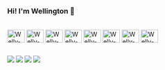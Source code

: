 ### Hi! I'm Wellington 👋

<!--
<div>
  <a href="https://github.com/wellington36">
  <img height="170em" src="https://github-readme-stats.vercel.app/api?username=wellington36&show_icons=true&theme=dark&include_all_commits=true&count_private=true"/>
  <img height="170em" src="https://github-readme-stats.vercel.app/api/top-langs/?username=wellington36&hide=Jupyter%20Notebook&layout=compact&langs_count=10&theme=dark"/>
</div>
-->
  
<div style="display: inline_block"><br>
  <img align="center" alt="Welly-Py" height="30" width="40" src="https://cdn.jsdelivr.net/gh/devicons/devicon/icons/python/python-original.svg">
  <img align="center" alt="Welly-Cpp" height="30" width="40" src="https://cdn.jsdelivr.net/gh/devicons/devicon/icons/cplusplus/cplusplus-original.svg">
  <img align="center" alt="Welly-Hs" height="30" width="40" src="https://cdn.jsdelivr.net/gh/devicons/devicon/icons/haskell/haskell-original.svg">
  <img align="center" alt="Welly-Rb" height="30" width="40" src="https://cdn.jsdelivr.net/gh/devicons/devicon/icons/ruby/ruby-original.svg">
  <img align="center" alt="Welly-Sh" height="30" width="40" src="https://cdn.jsdelivr.net/gh/devicons/devicon/icons/bash/bash-original.svg">
  <img align="center" alt="Welly-Git" height="30" width="40" src="https://cdn.jsdelivr.net/gh/devicons/devicon/icons/git/git-original.svg">
  <img align="center" alt="Welly-Vs" height="30" width="40" src="https://cdn.jsdelivr.net/gh/devicons/devicon/icons/vscode/vscode-original.svg">
  <img align="center" alt="Welly-Linux" height="30" width="40" src="https://cdn.jsdelivr.net/gh/devicons/devicon/icons/linux/linux-original.svg">
  <!-- <img align="right" alt="Welly-Yodinha" height="170" width="300" src="https://media.giphy.com/media/VZCFpF6sUyoG6l5SrY/giphy.gif"> -->
</div>
  
##

<div>
  <a href = "mailto:wellington.71319@gmail.com"><img src="https://img.shields.io/badge/-Gmail-%23333?style=for-the-badge&logo=gmail&logoColor=white" target="_blank"></a>
  <a href="https://www.linkedin.com/in/wellington-silva-80189a202/" target="_blank"><img src="https://img.shields.io/badge/-LinkedIn-%230077B5?style=for-the-badge&logo=linkedin&logoColor=white" target="_blank"></a>
  <a href="https://www.instagram.com/wellington71319/" target="_blank"><img src="https://img.shields.io/badge/-Instagram-%23E4405F?style=for-the-badge&logo=instagram&logoColor=white" target="_blank"></a>
  <a href = "https://www.facebook.com/wellington.jose.5891004/"><img src="https://img.shields.io/badge/Facebook-1877F2?style=for-the-badge&logo=facebook&logoColor=white" target="_blank"></a> 
</div>
